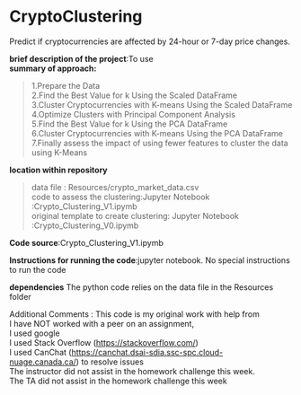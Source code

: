 # CryptoClustering
Predict if cryptocurrencies are affected by 24-hour or 7-day price changes.

**brief description of the project**:To use <br>
**summary of approach:**<br>
>1.Prepare the Data<br>
2.Find the Best Value for k Using the Scaled DataFrame<br>
3.Cluster Cryptocurrencies with K-means Using the Scaled DataFrame<br>
4.Optimize Clusters with Principal Component Analysis<br>
5.Find the Best Value for k Using the PCA DataFrame<br>
6.Cluster Cryptocurrencies with K-means Using the PCA DataFrame<br>
7.Finally assess the impact of using fewer features to cluster the data using K-Means<br>


**location within repository**<br>
>data file : Resources/crypto_market_data.csv<br>
code to assess the clustering:Jupyter Notebook :Crypto_Clustering_V1.ipymb<br>
original template to create clustering: Jupyter Notebook :Crypto_Clustering_V0.ipymb<br>

**Code source**:Crypto_Clustering_V1.ipymb<br>

**Instructions for running the code**:jupyter notebook.  No special instructions to run the code <br>

**dependencies** The python code relies on the data file in the Resources folder<br>

Additional Comments :  This code is my original work with help from<br>
I have NOT worked with a peer on an assignment,<br>
I used google<br>
I used Stack Overflow (https://stackoverflow.com/)<br>
I used CanChat (https://canchat.dsai-sdia.ssc-spc.cloud-nuage.canada.ca/) to resolve issues<br>
The instructor did not assist in the homework challenge this week.<br>
The TA did not assist in the homework challenge this week
